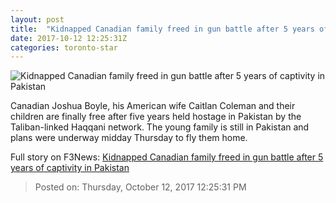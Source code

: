 ```yaml
---
layout: post
title:  "Kidnapped Canadian family freed in gun battle after 5 years of captivity in Pakistan"
date: 2017-10-12 12:25:31Z
categories: toronto-star
---
```


![Kidnapped Canadian family freed in gun battle after 5 years of captivity in Pakistan](https://www.thestar.com/content/dam/thestar/news/world/2017/10/12/kidnapped-canadian-family-released-after-5-years-of-being-held-hostage/boyle.jpg)

Canadian Joshua Boyle, his American wife Caitlan Coleman and their children are finally free after five years held hostage in Pakistan by the Taliban-linked Haqqani network. The young family is still in Pakistan and plans were underway midday Thursday to fly them home.


Full story on F3News: [Kidnapped Canadian family freed in gun battle after 5 years of captivity in Pakistan](http://www.f3nws.com/n/3RCBDF)

> Posted on: Thursday, October 12, 2017 12:25:31 PM
